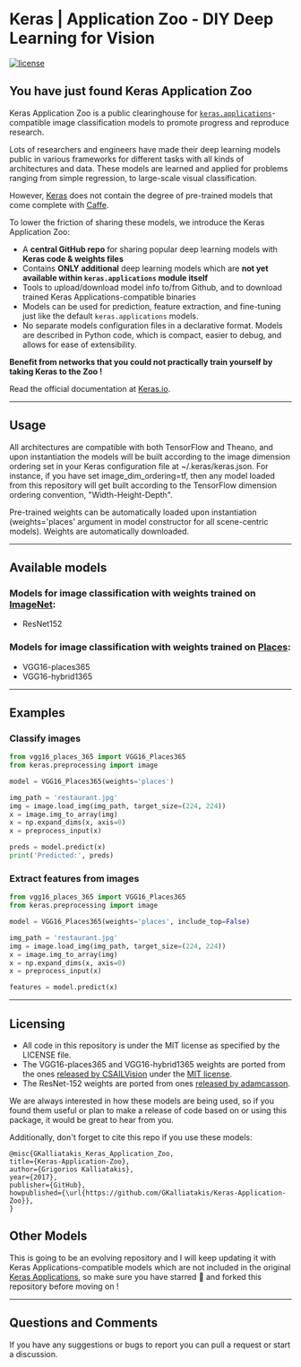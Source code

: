 # Keras | Application Zoo - DIY Deep Learning for Vision

[![license](https://img.shields.io/github/license/mashape/apistatus.svg?maxAge=2592000)](https://github.com/GKalliatakis/Keras-Application-Zoo/blob/master/LICENSE)


## You have just found Keras Application Zoo

Keras Application Zoo is a public clearinghouse for [`keras.applications`](https://keras.io/applications/)-compatible image classification models to promote progress and reproduce research.

Lots of researchers and engineers have made their deep learning models public in various frameworks for different tasks with all kinds of architectures and data. These models are learned and applied for problems ranging from simple regression, to large-scale visual classification. 

However, [Keras](https://github.com/fchollet/keras) does not contain the degree of pre-trained models that come complete with [Caffe](http://caffe.berkeleyvision.org/). 


To lower the friction of sharing these models, we introduce the Keras Application Zoo:

- A **central GitHub repo** for sharing popular deep learning models with **Keras code & weights files**
- Contains **ONLY additional** deep learning models which are **not yet available within `keras.applications` module itself**
- Tools to upload/download model info to/from Github, and to download trained Keras Applications-compatible binaries
- Models can be used for prediction, feature extraction, and fine-tuning just like the default `keras.applications` models.
- No separate models configuration files in a declarative format. Models are described in Python code, which is compact, easier to debug, and allows for ease of extensibility.

**Benefit from networks that you could not practically train yourself by taking Keras to the Zoo !**

Read the official documentation at [Keras.io](https://keras.io).

------------------

## Usage
All architectures are compatible with both TensorFlow and Theano, and upon instantiation the models will be built according to the image dimension ordering set in your Keras configuration file at ~/.keras/keras.json. For instance, if you have set image_dim_ordering=tf, then any model loaded from this repository will get built according to the TensorFlow dimension ordering convention, "Width-Height-Depth".

Pre-trained weights can be automatically loaded upon instantiation (weights='places' argument in model constructor for all scene-centric models). Weights are automatically downloaded.

------------------
## Available models

### Models for image classification with weights trained on [ImageNet](http://www.image-net.org/):
- ResNet152 

### Models for image classification with weights trained on [Places](http://places2.csail.mit.edu/):
- VGG16-places365
- VGG16-hybrid1365

------------------
## Examples

### Classify images

```python
from vgg16_places_365 import VGG16_Places365
from keras.preprocessing import image

model = VGG16_Places365(weights='places')

img_path = 'restaurant.jpg'
img = image.load_img(img_path, target_size=(224, 224))
x = image.img_to_array(img)
x = np.expand_dims(x, axis=0)
x = preprocess_input(x)

preds = model.predict(x)
print('Predicted:', preds)
```

### Extract features from images

```python
from vgg16_places_365 import VGG16_Places365
from keras.preprocessing import image

model = VGG16_Places365(weights='places', include_top=False)

img_path = 'restaurant.jpg'
img = image.load_img(img_path, target_size=(224, 224))
x = image.img_to_array(img)
x = np.expand_dims(x, axis=0)
x = preprocess_input(x)

features = model.predict(x)
```
------------------
## Licensing 
- All code in this repository is under the MIT license as specified by the LICENSE file.
- The VGG16-places365 and VGG16-hybrid1365 weights are ported from the ones [released by CSAILVision](https://github.com/CSAILVision/places365) under the [MIT license](https://github.com/CSAILVision/places365/blob/master/LICENSE).
- The ResNet-152 weights are ported from ones [released by adamcasson](https://github.com/adamcasson/resnet152).

We are always interested in how these models are being used, so if you found them useful or plan to make a release of code based on or using this package, it would be great to hear from you. 

Additionally, don't forget to cite this repo if you use these models:

    @misc{GKalliatakis_Keras_Application_Zoo,
    title={Keras-Application-Zoo},
    author={Grigorios Kalliatakis},
    year={2017},
    publisher={GitHub},
    howpublished={\url{https://github.com/GKalliatakis/Keras-Application-Zoo}},
    }

## Other Models 
This is going to be an evolving repository and I will keep updating it with Keras Applications-compatible models which are not included in the original [Keras Applications](https://keras.io/applications/), so make sure you have starred :star2: and forked this repository before moving on !

------------------
## Questions and Comments
If you have any suggestions or bugs to report you can pull a request or start a discussion.
